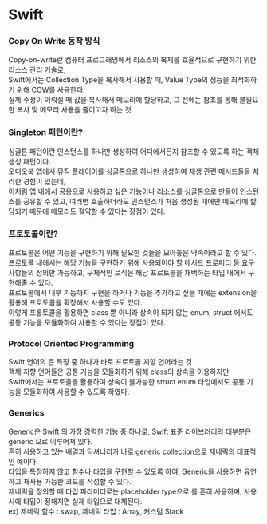 # Swift

### Copy On Write 동작 방식
Copy-on-write란 컴퓨터 프로그래밍에서 리소스의 복제를 효율적으로 구현하기 위한 리소스 관리 기술로,<br>
Swift에서는 Collection Type을 복사해서 사용할 때, Value Type의 성능을 최적화하기 위해 COW를 사용한다.<br>
실제 수정이 이뤄질 때 값을 복사해서 메모리에 할당하고, 그 전에는 참조를 통해 불필요한 복사 및 메모리 사용을 줄이고자 하는 것.<br>

### Singleton 패턴이란?
싱글톤 패턴이란 인스턴스를 하나만 생성하여 어디에서든지 참조할 수 있도록 하는 객체 생성 패턴이다.<br>
오디오북 앱에서 뮤직 플레이어를 싱글톤으로 하나만 생성하여 재생 관련 메서드들을 처리한 경험이 있는데,<br>
이처럼 앱 내에서 공용으로 사용하고 싶은 기능이나 리소스를 싱글톤으로 만들어 인스턴스를 공유할 수 있고, 여러번 호출하더라도 인스턴스가 처음 생성될 때에만 메모리에 할당되기 때문에 메모리도 절약할 수 있다는 장점이 있다. 

### 프로토콜이란?
프로토콜은 어떤 기능을 구현하기 위해 필요한 것들을 모아놓은 약속이라고 할 수 있다.<br>
프로토콜 내에서는 해당 기능을 구현하기 위해 사용되어야 할 메서드 프로퍼티 등 요구사항들의 정의만 가능하고, 구체적인 로직은 해당 프로토콜을 채택하는 타입 내에서 구현해줄 수 있다.<br>
프로토콜에서 내부 기능까지 구현을 하거나 기능을 추가하고 싶을 때에는 extension을 활용해 프로토콜을 확장해서 사용할 수도 있다.<br>
이렇게 프롤토콜을 활용하면 class 뿐 아니라 상속이 되지 않는 enum, struct 에서도 공통 기능을 모듈화하여 사용할 수 있다는 장점이 있다. 

### Protocol Oriented Programming
Swift 언어의 큰 특징 중 하나가 바로 프로토콜 지향 언어라는 것.<br>
객체 지향 언어들은 공통 기능을 모듈화하기 위해 class의 상속을 이용하지만<br>
Swift에서는 프로토콜을 활용하여 상속이 불가능한 struct enum 타입에서도 공통 기능을 모듈화하여 사용할 수 있도록 하였다.

### Generics
Generic은 Swift 의 가장 강력한 기능 중 하나로, Swift 표준 라이브러리의 대부분은 generic 으로 이루어져 있다.<br>
흔히 사용하고 있는 배열과 딕셔너리가 바로 generic collection으로 제네릭의 대표적인 예이다.<br>
타입을 특정하지 않고 함수나 타입을 구현할 수 있도록 하여, Generic을 사용하면 유연하고 재사용 가능한 코드를 작성할 수 있다.<br>
제네릭을 정의할 때 타입 파라미터로는 placeholder type으로 <T>를 흔히 사용하며, 사용 시에 타입이 정해지면 실제 타입으로 대체된다.<br>
ex) 제네릭 함수 : swap<T>, 제네릭 타입 : Array<Element>, 커스텀 Stack<Element>
